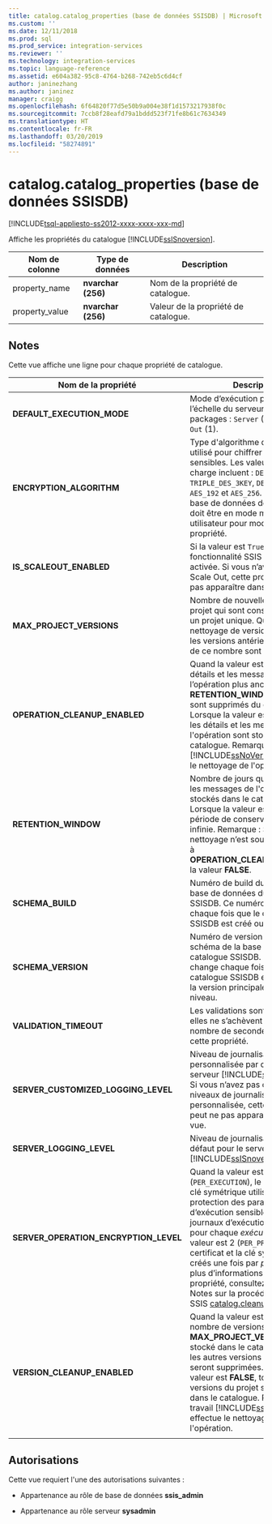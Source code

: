 ```yaml
---
title: catalog.catalog_properties (base de données SSISDB) | Microsoft Docs
ms.custom: ''
ms.date: 12/11/2018
ms.prod: sql
ms.prod_service: integration-services
ms.reviewer: ''
ms.technology: integration-services
ms.topic: language-reference
ms.assetid: e604a382-95c8-4764-b268-742eb5c6d4cf
author: janinezhang
ms.author: janinez
manager: craigg
ms.openlocfilehash: 6f64820f77d5e50b9a004e38f1d1573217938f0c
ms.sourcegitcommit: 7ccb8f28eafd79a1bddd523f71fe8b61c7634349
ms.translationtype: HT
ms.contentlocale: fr-FR
ms.lasthandoff: 03/20/2019
ms.locfileid: "58274891"
---
```

# <a name="catalogcatalogproperties-ssisdb-database"></a>catalog.catalog_properties (base de données SSISDB)
[!INCLUDE[tsql-appliesto-ss2012-xxxx-xxxx-xxx-md](../../includes/tsql-appliesto-ss2012-xxxx-xxxx-xxx-md.md)]

  Affiche les propriétés du catalogue [!INCLUDE[ssISnoversion](../../includes/ssisnoversion-md.md)].  
  
|Nom de colonne|Type de données|Description|  
|-----------------|---------------|-----------------|  
|property_name|**nvarchar (256)**|Nom de la propriété de catalogue.|  
|property_value|**nvarchar (256)**|Valeur de la propriété de catalogue.|  
  
## <a name="remarks"></a>Notes   
 Cette vue affiche une ligne pour chaque propriété de catalogue.
  
|Nom de la propriété|Description|  
|-------------------|-----------------|  
|**DEFAULT_EXECUTION_MODE**|Mode d’exécution par défaut à l’échelle du serveur pour les packages : `Server` (0) ou `Scale Out` (1). |
|**ENCRYPTION_ALGORITHM**|Type d'algorithme de chiffrement utilisé pour chiffrer des données sensibles. Les valeurs prises en charge incluent : `DES`, `TRIPLE_DES`, `TRIPLE_DES_3KEY`, `DESX`, `AES_128`, `AES_192` et `AES_256`. Remarque : La base de données de catalogue doit être en mode mono-utilisateur pour modifier cette propriété.|
|**IS_SCALEOUT_ENABLED**|Si la valeur est `True`, la fonctionnalité SSIS Scale Out est activée. Si vous n’avez pas activé Scale Out, cette propriété peut ne pas apparaître dans la vue.|
|**MAX_PROJECT_VERSIONS**|Nombre de nouvelles versions du projet qui sont conservées pour un projet unique. Quand le nettoyage de version est permis, les versions antérieures au-delà de ce nombre sont supprimées.|  
|**OPERATION_CLEANUP_ENABLED**|Quand la valeur est `TRUE`, les détails et les messages de l’opération plus anciens que **RETENTION_WINDOW** (jours) sont supprimés du catalogue. Lorsque la valeur est `FALSE`, tous les détails et les messages de l'opération sont stockés dans le catalogue. Remarque : un travail [!INCLUDE[ssNoVersion](../../includes/ssnoversion-md.md)] effectue le nettoyage de l'opération.|  
|**RETENTION_WINDOW**|Nombre de jours que les détails et les messages de l'opération sont stockés dans le catalogue. Lorsque la valeur est `-1`, la période de conservation est infinie. Remarque : Si aucun nettoyage n’est souhaité, affectez à **OPERATION_CLEANUP_ENABLED** la valeur **FALSE**.|
|**SCHEMA_BUILD**|Numéro de build du schéma de la base de données du catalogue SSISDB. Ce numéro change chaque fois que le catalogue SSISDB est créé ou mis à niveau.|
|**SCHEMA_VERSION**|Numéro de version principale du schéma de la base de données du catalogue SSISDB. Ce numéro change chaque fois que le catalogue SSISDB est créé ou que la version principale est mise à niveau.|
|**VALIDATION_TIMEOUT**|Les validations sont arrêtées si elles ne s’achèvent pas dans le nombre de secondes spécifié par cette propriété.|  
|**SERVER_CUSTOMIZED_LOGGING_LEVEL**|Niveau de journalisation personnalisée par défaut pour le serveur [!INCLUDE[ssISnoversion](../../includes/ssisnoversion-md.md)]. Si vous n’avez pas créé de niveaux de journalisation personnalisée, cette propriété peut ne pas apparaître dans la vue.|
|**SERVER_LOGGING_LEVEL**|Niveau de journalisation par défaut pour le serveur [!INCLUDE[ssISnoversion](../../includes/ssisnoversion-md.md)].|
|**SERVER_OPERATION_ENCRYPTION_LEVEL**|Quand la valeur est 1 (`PER_EXECUTION`), le certificat et la clé symétrique utilisés pour la protection des paramètres d’exécution sensibles et des journaux d’exécution sont créés pour chaque *exécution*. Quand la valeur est 2 (`PER_PROJECT`), le certificat et la clé symétrique sont créés une fois par *projet*. Pour plus d’informations sur cette propriété, consultez la section Notes sur la procédure stockée SSIS [catalog.cleanup_server_log](../system-stored-procedures/catalog-cleanup-server-log.md#remarks).|
|**VERSION_CLEANUP_ENABLED**|Quand la valeur est `TRUE`, seul le nombre de versions de projet **MAX_PROJECT_VERSIONS** est stocké dans le catalogue et toutes les autres versions de projet seront supprimées. Quand la valeur est **FALSE**, toutes les versions du projet sont stockées dans le catalogue. Remarque : un travail [!INCLUDE[ssNoVersion](../../includes/ssnoversion-md.md)] effectue le nettoyage de l'opération.|
|||
  
## <a name="permissions"></a>Autorisations  
 Cette vue requiert l'une des autorisations suivantes :  
  
-   Appartenance au rôle de base de données **ssis_admin**  
  
-   Appartenance au rôle serveur **sysadmin**  
  
  
